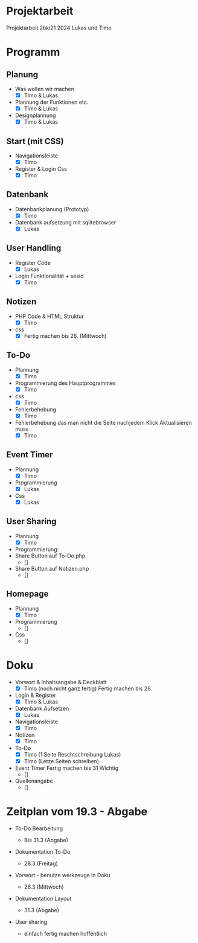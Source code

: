 # Projektarbeit
Projektarbeit 2bki21 2024 Lukas und Timo

# Programm
## Planung
- Was wollen wir machen
    - [x] Timo & Lukas
- Plannung der Funktionen etc.
    - [x] Timo & Lukas
- Designplannung
    - [x] Timo & Lukas

## Start (mit CSS)
- Navigationsleiste
    - [x] Timo
- Register & Login Css
    - [x] Timo

## Datenbank
- Datenbankplanung (Prototyp)
    - [x] Timo
- Datenbank aufsetzung mit sqlitebrowser
    - [x] Lukas

## User Handling
- Register Code
    - [x] Lukas
- Login Funktionalität + sesid
    - [x] Timo

## Notizen
- PHP Code & HTML Struktur
    - [x] Timo
- css
    - [x] Fertig machen bis 26. (Mittwoch)

## To-Do
- Plannung
    - [x] Timo
- Programmierung des Hauptprogrammes
    - [x] Timo
- css
    - [x] Timo
- Fehlerbehebung 
    - [x] Timo
- Fehlerbehebung das man nicht die Seite nachjedem Klick Aktualisieren muss
    - [x] Timo

## Event Timer
- Plannung
    - [x] Timo
- Programmierung
    - [x] Lukas
- Css
    - [x] Lukas

## User Sharing
- Plannung
    - [x] Timo
- Programmierung:
- Share Button auf To-Do.php
    - []
- Share Button auf Notizen.php
    - []

## Homepage
- Plannung
    - [x] Timo
- Programmierung
    - [] 
- Css
    - [] 


# Doku
- Vorwort & Inhaltsangabe & Deckblatt
    - [x] Timo (noch nicht ganz fertig) Fertig machen bis 26.
- Login & Register
    - [x] Timo & Lukas
- Datenbank Aufsetzen
    - [x] Lukas
- Navigationsleiste
    - [x] Timo
- Notizen 
    - [x] Timo
- To-Do
    - [x] Timo (1 Seite Reschtschreibung Lukas)
    - [x] Timo (Letze Seiten schreiben)
- Event Timer Fertig machen bis 31 Wichtig
    - [] 
- Quellenangabe
    - []


 # Zeitplan vom 19.3 - Abgabe
 - To-Do Bearbeitung
     - Bis 31.3 (Abgabe)
 - Dokumentation To-Do
     - 28.3 (Freitag)
 - Vorwort - benutze werkzeuge in Doku
     - 26.3 (Mittwoch)
 
 - Dokumentation Layout
     - 31.3 (Abgabe)
 - User sharing
    - einfach fertig machen hoffentlich
